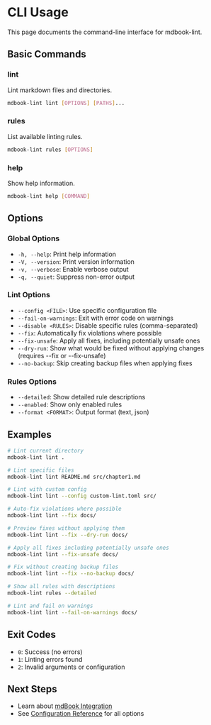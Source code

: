 # CLI Usage

This page documents the command-line interface for mdbook-lint.

## Basic Commands

### lint
Lint markdown files and directories.

```bash
mdbook-lint lint [OPTIONS] [PATHS]...
```

### rules
List available linting rules.

```bash
mdbook-lint rules [OPTIONS]
```

### help
Show help information.

```bash
mdbook-lint help [COMMAND]
```

## Options

### Global Options

- `-h, --help`: Print help information
- `-V, --version`: Print version information
- `-v, --verbose`: Enable verbose output
- `-q, --quiet`: Suppress non-error output

### Lint Options

- `--config <FILE>`: Use specific configuration file
- `--fail-on-warnings`: Exit with error code on warnings
- `--disable <RULES>`: Disable specific rules (comma-separated)
- `--fix`: Automatically fix violations where possible
- `--fix-unsafe`: Apply all fixes, including potentially unsafe ones
- `--dry-run`: Show what would be fixed without applying changes (requires --fix or --fix-unsafe)
- `--no-backup`: Skip creating backup files when applying fixes

### Rules Options

- `--detailed`: Show detailed rule descriptions
- `--enabled`: Show only enabled rules
- `--format <FORMAT>`: Output format (text, json)

## Examples

```bash
# Lint current directory
mdbook-lint lint .

# Lint specific files
mdbook-lint lint README.md src/chapter1.md

# Lint with custom config
mdbook-lint lint --config custom-lint.toml src/

# Auto-fix violations where possible
mdbook-lint lint --fix docs/

# Preview fixes without applying them
mdbook-lint lint --fix --dry-run docs/

# Apply all fixes including potentially unsafe ones
mdbook-lint lint --fix-unsafe docs/

# Fix without creating backup files
mdbook-lint lint --fix --no-backup docs/

# Show all rules with descriptions
mdbook-lint rules --detailed

# Lint and fail on warnings
mdbook-lint lint --fail-on-warnings docs/
```

## Exit Codes

- `0`: Success (no errors)
- `1`: Linting errors found
- `2`: Invalid arguments or configuration

## Next Steps

- Learn about [mdBook Integration](./mdbook-integration.md)
- See [Configuration Reference](./configuration-reference.md) for all options
